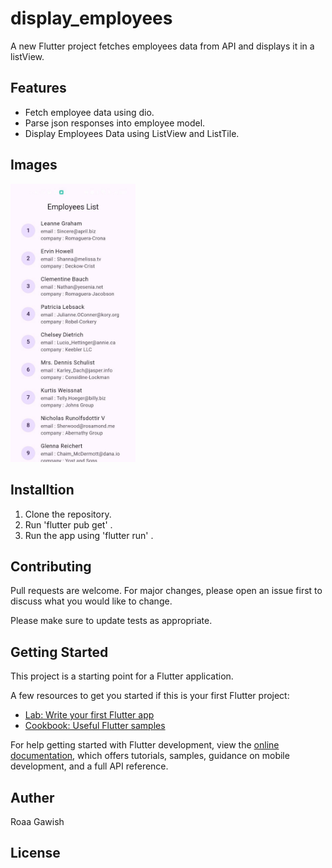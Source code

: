 # display_employees

A new Flutter project fetches employees data from API and displays it in a listView.


## Features 

 - Fetch employee data using dio.
 - Parse json responses into employee model.
 - Display Employees Data using ListView and ListTile.


## Images

<img src="screenshot.jpg" alt="drawing" width="200"/>


## Installtion

 1. Clone the repository.
 2. Run 'flutter pub get' .
 3. Run the app using 'flutter run' .


## Contributing

Pull requests are welcome. For major changes, please open an issue first
to discuss what you would like to change.

Please make sure to update tests as appropriate.


## Getting Started

This project is a starting point for a Flutter application.

A few resources to get you started if this is your first Flutter project:

- [Lab: Write your first Flutter app](https://docs.flutter.dev/get-started/codelab)
- [Cookbook: Useful Flutter samples](https://docs.flutter.dev/cookbook)

For help getting started with Flutter development, view the
[online documentation](https://docs.flutter.dev/), which offers tutorials,
samples, guidance on mobile development, and a full API reference.


## Auther 
 Roaa Gawish 

## License